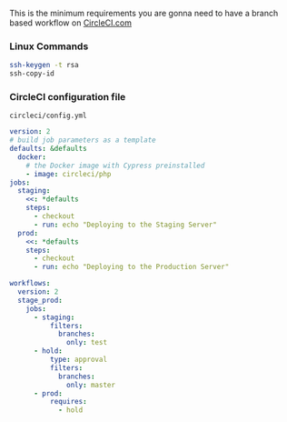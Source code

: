This is the minimum requirements you are gonna need to have a branch based workflow on [CircleCI.com](http://circleci.com/)

### Linux Commands

```bash
ssh-keygen -t rsa
ssh-copy-id
```

### CircleCI configuration file

``` circleci/config.yml ```

```yml
version: 2
# build job parameters as a template
defaults: &defaults
  docker:
    # the Docker image with Cypress preinstalled
    - image: circleci/php
jobs:
  staging:
    <<: *defaults
    steps:
      - checkout
      - run: echo "Deploying to the Staging Server"
  prod:
    <<: *defaults
    steps:
      - checkout
      - run: echo "Deploying to the Production Server"

workflows:
  version: 2
  stage_prod:
    jobs:
      - staging:            
          filters:
            branches:
              only: test
      - hold:
          type: approval
          filters:
            branches:
              only: master
      - prod:
          requires:
            - hold
```